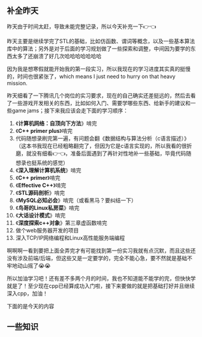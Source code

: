 ## 补全昨天
昨天由于时间太赶，导致未能完整记录，所以今天补充一下👉👈

昨天主要是继续学完了STL的基础，比如仿函数、谓词等概念，以及一些基本算法库中的算法；另外是对于后面的学习规划做了一些探索和调整，中间因为要学的东西太多了还崩溃了好几次哈哈哈哈哈哈哈

因为我是想寒假就能开始我的第一段实习，所以我现在的学习进度其实真的挺慢的，时间也很紧张了，which means I just need to hurry on that heavy mission.

昨天细看了一下腾讯几个岗位的实习要求，现在的自己确实还差挺远的，然后去看了一些游戏开发相关的东西，比如如何入门、需要学哪些东西、给新手的建议和一些game jams；接下来我应该会走下面的学习顺序：
1. 《**计算机网络：自顶向下方法**》啃完
2. 《**C++ primer plus**》啃完
3. 代码随想录刷完第一遍，有问题会翻《数据结构与算法分析（c语言描述）》（这本书我现在已经粗略翻完了，但因为它是c语言实现的，所以我看的很折磨，就没有细看👉👈，准备后面遇到了再针对性地补一些基础，毕竟代码随想录也挺系统的感觉）
4. 《**深入理解计算机系统**》啃完
5. 《**C++ primer**》啃完
6. 《**Effective C++**》啃完
7. 《**STL源码剖析**》啃完
8. 《**MySQL必知必会**》啃完（或看黑马？要纠结一下）
9. 《**鸟哥的Linux私房菜**》啃完
10. 《**大话设计模式**》啃完
11. 《**深度探索c++对象**》第三章虚函数啃完
12. 做个web服务器开发的项目
13. 深入TCP/IP网络编程和Linux高性能服务端编程

啊啊啊一看到要把上面全弄完才有可能找到第一份实习我就有点沉默，而且这些还没有涉及前端/后端，但这些又是一定要学的，完全不能心急，要不然就是基础不牢地动山摇了😭😭

所以加油学习吧！还有差不多两个月的时间，我也不知道能不能学的完，但快快学就是了！至少现在cpp已经算成功入门啦，接下来要做的就是把基础打好并且继续深入cpp，加油！

下面的是今天的内容

## 一些知识
